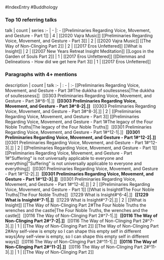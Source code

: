#IndexEntry #Buddhology

### Top 10 referring talks
talk | count | series
:- | - |: -
[[Preliminaries Regarding Voice, Movement, and Gesture - Part 1]] | 4 | [[2020 Vajra Music]]
[[Preliminaries Regarding Voice, Movement, and Gesture - Part 3]] | 2 | [[2020 Vajra Music]]
[[The Way of Non-Clinging Part 2]] | 2 | [[2017 Eros Unfettered]]
[[What is Insight]] | 2 | [[2007 New Years Retreat Insight Meditation]]
[[Logos in the Garden of Souls Part 2]] | 1 | [[2017 Eros Unfettered]]
[[Dilemmas and Delineations - How did we get here Part 3]] | 1 | [[2017 Eros Unfettered]]

### Paragraphs with 4+ mentions
description | count | talk
:- | : - | :-
[[Preliminaries Regarding Voice, Movement, and Gesture - Part 3#The dukkha of soullessness\|The dukkha of soullessness]] &nbsp;&nbsp;[[0303 Preliminaries Regarding Voice, Movement, and Gesture - Part 3#^8-1\|.]] &nbsp; **[[0303 Preliminaries Regarding Voice, Movement, and Gesture - Part 3#^8-2\|.]]** &nbsp; [[0303 Preliminaries Regarding Voice, Movement, and Gesture - Part 3#^8-3\|.]] | 2 | [[Preliminaries Regarding Voice, Movement, and Gesture - Part 3]]
[[Preliminaries Regarding Voice, Movement, and Gesture - Part 1#The legacy of the Four Noble Truths\|The legacy of the Four Noble Truths]] &nbsp;&nbsp;[[0301 Preliminaries Regarding Voice, Movement, and Gesture - Part 1#^12-1\|.]] &nbsp; **[[0301 Preliminaries Regarding Voice, Movement, and Gesture - Part 1#^12-2\|.]]** &nbsp; [[0301 Preliminaries Regarding Voice, Movement, and Gesture - Part 1#^12-3\|.]] | 2 | [[Preliminaries Regarding Voice, Movement, and Gesture - Part 1]]
[[Preliminaries Regarding Voice, Movement, and Gesture - Part 1#"Suffering" is not universally applicable to everyone and everything\|"Suffering" is not universally applicable to everyone and everything]] &nbsp;&nbsp;[[0301 Preliminaries Regarding Voice, Movement, and Gesture - Part 1#^12-2\|.]] &nbsp; **[[0301 Preliminaries Regarding Voice, Movement, and Gesture - Part 1#^12-3\|.]]** &nbsp; [[0301 Preliminaries Regarding Voice, Movement, and Gesture - Part 1#^12-4\|.]] | 2 | [[Preliminaries Regarding Voice, Movement, and Gesture - Part 1]]
[[What is Insight#The Four Noble Truths\|The Four Noble Truths]] &nbsp;&nbsp;[[1229 What is Insight#^6-4\|.]] &nbsp; **[[1229 What is Insight#^7-1\|.]]** &nbsp; [[1229 What is Insight#^7-2\|.]] | 2 | [[What is Insight]]
[[The Way of Non-Clinging Part 2#The Four Noble Truths the wrenches and the castle\|The Four Noble Truths, the wrenches and the castle]] &nbsp;&nbsp;[[0116 The Way of Non-Clinging Part 2#^7-1\|.]] &nbsp; **[[0116 The Way of Non-Clinging Part 2#^7-2\|.]]** &nbsp; [[0116 The Way of Non-Clinging Part 2#^7-3\|.]] | 1 | [[The Way of Non-Clinging Part 2]]
[[The Way of Non-Clinging Part 2#Any self-view is empty so I can shape this empty self in different ways\|Any self-view is empty, so I can shape this empty self in different ways]] &nbsp;&nbsp;[[0116 The Way of Non-Clinging Part 2#^11-1\|.]] &nbsp; **[[0116 The Way of Non-Clinging Part 2#^11-2\|.]]** &nbsp; [[0116 The Way of Non-Clinging Part 2#^11-3\|.]] | 1 | [[The Way of Non-Clinging Part 2]]

